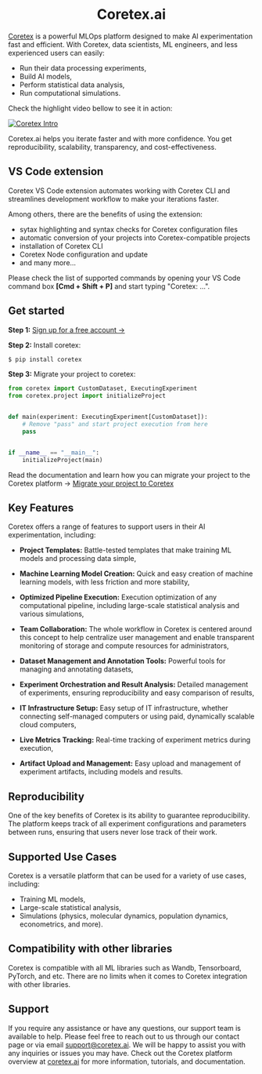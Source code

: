 <h1 style="text-align: center;">Coretex.ai</h1>

[Coretex](https://coretex.ai/) is a powerful MLOps platform designed to make AI experimentation fast and efficient. With Coretex, data scientists, ML engineers, and less experienced users can easily:

- Run their data processing experiments,
- Build AI models,
- Perform statistical data analysis,
- Run computational simulations.

Check the highlight video bellow to see it in action:

[![Coretex Intro](https://img.youtube.com/vi/JYrM3eg4msU/0.jpg)](https://www.youtube.com/watch?v=JYrM3eg4msU 'Coretex Intro')

Coretex.ai helps you iterate faster and with more confidence. You get reproducibility, scalability, transparency, and cost-effectiveness.

## VS Code extension

Coretex VS Code extension automates working with Coretex CLI and streamlines development workflow to make your iterations faster.

Among others, there are the benefits of using the extension:

- sytax highlighting and syntax checks for Coretex configuration files
- automatic conversion of your projects into Coretex-compatible projects
- installation of Coretex CLI
- Coretex Node configuration and update
- and many more...

Please check the list of supported commands by opening your VS Code command box **[Cmd + Shift + P]** and start typing "Coretex: ...".

## Get started

**Step 1:** [Sign up for a free account ->](https://coretex.ai/)

**Step 2:** Install coretex:

```bash
$ pip install coretex
```

**Step 3:** Migrate your project to coretex:

```python
from coretex import CustomDataset, ExecutingExperiment
from coretex.project import initializeProject


def main(experiment: ExecutingExperiment[CustomDataset]):
    # Remove "pass" and start project execution from here
    pass


if __name__ == "__main__":
    initializeProject(main)
```

Read the documentation and learn how you can migrate your project to the Coretex platform -> [Migrate your project to Coretex](https://app.gitbook.com/o/6QxmEiF5ygi67vFH3kV1/s/YoN0XCeop3vrJ0hyRKxx/getting-started/demo-experiments/migrate-your-project-to-coretex)

## Key Features

Coretex offers a range of features to support users in their AI experimentation, including:

- **Project Templates:** Battle-tested templates that make training ML models and processing data simple,

- **Machine Learning Model Creation:** Quick and easy creation of machine learning models, with less friction and more stability,
- **Optimized Pipeline Execution:** Execution optimization of any computational pipeline, including large-scale statistical analysis and various simulations,
- **Team Collaboration:** The whole workflow in Coretex is centered around this concept to help centralize user management and enable transparent monitoring of storage and compute resources for administrators,
- **Dataset Management and Annotation Tools:** Powerful tools for managing and annotating datasets,
- **Experiment Orchestration and Result Analysis:** Detailed management of experiments, ensuring reproducibility and easy comparison of results,
- **IT Infrastructure Setup:** Easy setup of IT infrastructure, whether connecting self-managed computers or using paid, dynamically scalable cloud computers,
- **Live Metrics Tracking:** Real-time tracking of experiment metrics during execution,
- **Artifact Upload and Management:** Easy upload and management of experiment artifacts, including models and results.

## Reproducibility

One of the key benefits of Coretex is its ability to guarantee reproducibility. The platform keeps track of all experiment configurations and parameters between runs, ensuring that users never lose track of their work.

## Supported Use Cases

Coretex is a versatile platform that can be used for a variety of use cases, including:

- Training ML models,
- Large-scale statistical analysis,
- Simulations (physics, molecular dynamics, population dynamics, econometrics, and more).

## Compatibility with other libraries

Coretex is compatible with all ML libraries such as Wandb, Tensorboard, PyTorch, and etc. There are no limits when it comes to Coretex integration with other libraries.

## Support

If you require any assistance or have any questions, our support team is available to help. Please feel free to reach out to us through our contact page or via email support@coretex.ai. We will be happy to assist you with any inquiries or issues you may have. Check out the Coretex platform overview at [coretex.ai](https://www.coretex.ai) for more information, tutorials, and documentation.
